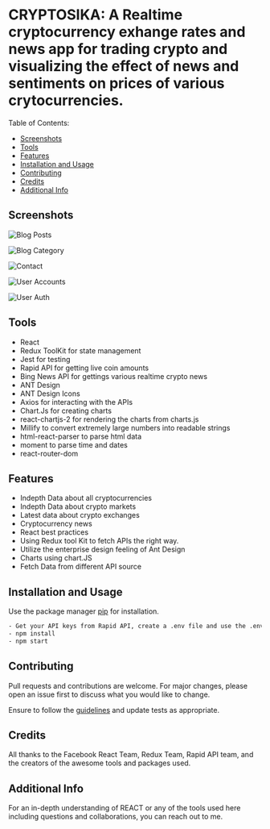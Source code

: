 # CRYPTOSIKA: A Realtime cryptocurrency exhange rates and news app for trading crypto and visualizing the effect of news and sentiments on prices of various crytocurrencies.

Table of Contents:
- [Screenshots](#screenshots)
- [Tools](#tools)
- [Features](#features)
- [Installation and Usage](#installation)
- [Contributing](#contributing)
- [Credits](#credits)
- [Additional Info](#additional-info)

## Screenshots

![Blog Posts](https://github.com/drmacsika/am-backend/blob/master/templates/Screenshot%202021-10-23%20at%2020.48.16.png)

![Blog Category](https://github.com/drmacsika/am-backend/blob/master/templates/Screenshot%202021-10-23%20at%2020.48.28.png)

![Contact](https://github.com/drmacsika/am-backend/blob/master/templates/Screenshot%202021-10-23%20at%2020.48.39.png)

![User Accounts](https://github.com/drmacsika/am-backend/blob/master/templates/Screenshot%202021-10-23%20at%2020.48.48.png)

![User Auth](https://github.com/drmacsika/am-backend/blob/master/templates/Screenshot%202021-10-23%20at%2020.48.57.png)

## Tools

- React
- Redux ToolKit for state management
- Jest for testing
- Rapid API for getting live coin amounts
- Bing News API for gettings various realtime crypto news
- ANT Design
- ANT Design Icons
- Axios for interacting with the APIs
- Chart.Js for creating charts
- react-chartjs-2 for rendering the charts from charts.js
- Millify to convert extremely large numbers into readable strings
- html-react-parser  to parse html data
- moment to parse time and dates
- react-router-dom

## Features

- Indepth Data about all cryptocurrencies
- Indepth Data about crypto markets
- Latest data about crypto exchanges
- Cryptocurrency news
- React best practices
- Using Redux tool Kit to fetch APIs the right way.
- Utilize the enterprise design feeling of Ant Design
- Charts using chart.JS
- Fetch Data from different API source

## Installation and Usage

Use the package manager [pip](https://pip.pypa.io/en/stable/) for installation.

```bash
- Get your API keys from Rapid API, create a .env file and use the .env.example file as a guide to set your environment variables.
- npm install
- npm start
```

## Contributing

Pull requests and contributions are welcome. For major changes, please open an issue first to discuss what you would like to change.

Ensure to follow the [guidelines](https://github.com/drmacsika/cryptosika/blob/master/CONTRIBUTING.md) and update tests as appropriate.

## Credits

All thanks to the Facebook React Team, Redux Team, Rapid API team, and the creators of the awesome tools and packages used.

## Additional Info

For an in-depth understanding of REACT or any of the tools used here including questions and collaborations, you can reach out to me.
